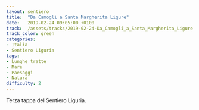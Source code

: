 ```yaml
---
layout: sentiero
title:  "Da Camogli a Santa Margherita Ligure"
date:   2019-02-24 09:05:00 +0100
track:  /assets/tracks/2019-02-24-Da_Camogli_a_Santa_Margherita_Ligure.gpx
track_color: green
categories:
- Italia
- Sentiero Liguria
tags:
- Lunghe tratte
- Mare
- Paesaggi
- Natura
difficulty: 2
---
```


Terza tappa del Sentiero Liguria.